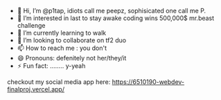 - 👋 Hi, I’m @p1tap, idiots call me peepz, sophisicated one call me P.
- 👀 I’m interested in last to stay awake coding wins 500,000$ mr.beast challenge
- 🌱 I’m currently learning to walk
- 💞️ I’m looking to collaborate on tf2 duo
- 📫 How to reach me : you don't
- 😄 Pronouns: defenitely not her/they/it
- ⚡ Fun fact: ........ y-yeah

checkout my social media app here: https://6510190-webdev-finalproj.vercel.app/
